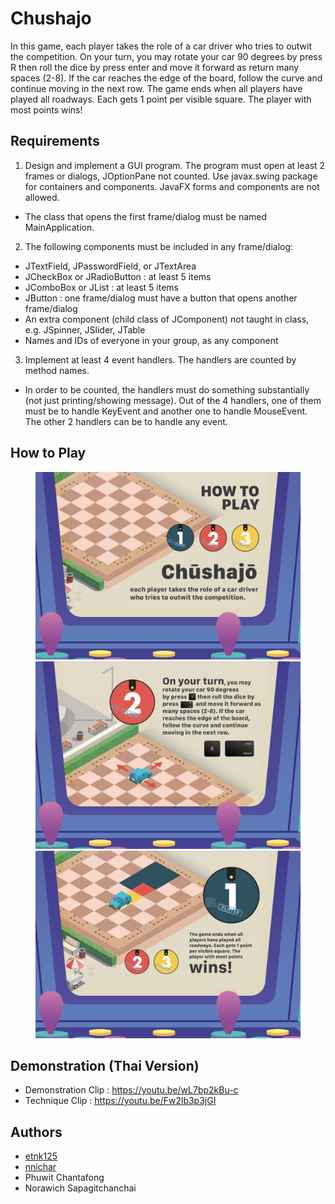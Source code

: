 # Chushajo

In this game, each player takes the role of a car driver who tries to outwit the competition. On your turn, you may rotate your car 90 degrees by press R then roll the dice by press enter and move it forward as return many spaces (2-8). If the car reaches the edge of the board, follow the curve and continue moving in the next row. The game ends when all players have played all roadways. Each gets 1 point per visible square. The player with most points wins!

## Requirements

1. Design and implement a GUI program. The program must open at least 2 frames or dialogs, JOptionPane not counted. Use javax.swing package for containers and components. JavaFX forms and components are not allowed.
 - The class that opens the first frame/dialog must be named MainApplication.
2. The following components must be included in any frame/dialog:
 - JTextField, JPasswordField, or JTextArea
 - JCheckBox or JRadioButton : at least 5 items
 - JComboBox or JList : at least 5 items
 - JButton : one frame/dialog must have a button that opens another frame/dialog
 - An extra component (child class of JComponent) not taught in class, e.g. JSpinner, JSlider, JTable
 - Names and IDs of everyone in your group, as any component
3. Implement at least 4 event handlers. The handlers are counted by method names.
 - In order to be counted, the handlers must do something substantially (not just printing/showing message). Out of the 4 handlers, one of them must be to handle KeyEvent and another one to handle MouseEvent. The other 2 handlers can be to handle any event.

## How to Play

<p align="center">
    <img height="300em" src="https://github.com/nnichar/chushajo/blob/main/picture/howto/1.png"/>
    <img height="300em" src="https://github.com/nnichar/chushajo/blob/main/picture/howto/2.png"/>
    <img height="300em" src="https://github.com/nnichar/chushajo/blob/main/picture/howto/3.png"/>
</p>

## Demonstration (Thai Version)

- Demonstration Clip : https://youtu.be/wL7bp2kBu-c
- Technique Clip : https://youtu.be/Fw2lb3p3jGI

## Authors

- [etnk125](https://github.com/etnk125)
- [nnichar](https://github.com/nnichar)
- Phuwit Chantafong
- Norawich Sapagitchanchai

